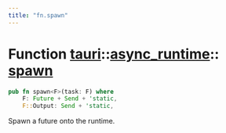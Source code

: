 ```yaml
---
title: "fn.spawn"
---
```


# Function [tauri](/docs/api/rust/tauri/../index.html)::​[async_runtime](/docs/api/rust/tauri/index.html)::​[spawn](/docs/api/rust/tauri/)

```rs
pub fn spawn<F>(task: F) where
    F: Future + Send + 'static,
    F::Output: Send + 'static, 
```

Spawn a future onto the runtime.
